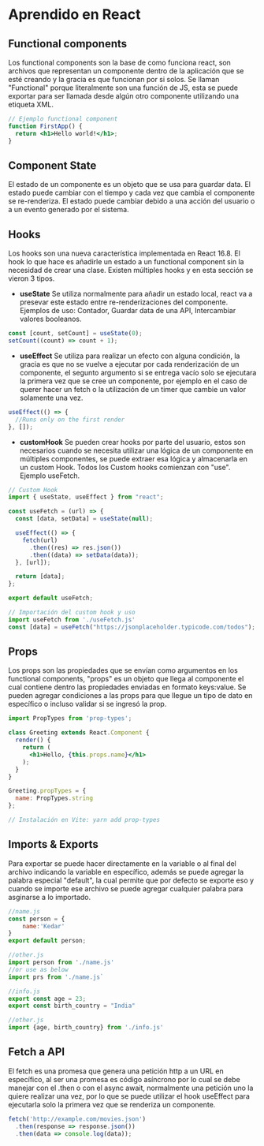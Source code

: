 # Aprendido en React

## Functional components
Los functional components son la base de como funciona react, son archivos que representan un componente dentro de la aplicación que se esté creando y la gracia es que funcionan por si solos. Se llaman "Functional" porque literalmente son una función de JS, esta se puede exportar para ser llamada desde algún otro componente utilizando una etiqueta XML.
```jsx
// Ejemplo functional component
function FirstApp() {
  return <h1>Hello world!</h1>;
}
```
## Component State
El estado de un componente es un objeto que se usa para guardar data. El estado puede cambiar con el tiempo y cada vez que cambia el componente se re-renderiza. El estado puede cambiar debido a una acción del usuario o a un evento generado por el sistema.
## Hooks
Los hooks son una nueva característica implementada en React 16.8. El hook lo que hace es añadirle un estado a un functional component sin la necesidad de crear una clase. Existen múltiples hooks y en esta sección se vieron 3 tipos.
- **useState** 
Se utiliza normalmente para añadir un estado local, react va a presevar este estado entre re-renderizaciones del componente. 
Ejemplos de uso: Contador, Guardar data de una API, Intercambiar valores booleanos.
```js
const [count, setCount] = useState(0);
setCount((count) => count + 1);
```
- **useEffect**
Se utiliza para realizar un efecto con alguna condición, la gracia es que no se vuelve a ejecutar por cada renderización de un componente, el segunto argumento si se entrega vacío solo se ejecutara la primera vez que se cree un componente, por ejemplo en el caso de querer hacer un fetch o la utilización de un timer que cambie un valor solamente una vez.
```js
useEffect(() => {
  //Runs only on the first render
}, []);
```
- **customHook**
Se pueden crear hooks por parte del usuario, estos son necesarios cuando se necesita utilizar una lógica de un componente en múltiples componentes, se puede extraer esa lógica y almacenarla en un custom Hook. Todos los Custom hooks comienzan con "use". Ejemplo useFetch.
```js
// Custom Hook
import { useState, useEffect } from "react";

const useFetch = (url) => {
  const [data, setData] = useState(null);

  useEffect(() => {
    fetch(url)
      .then((res) => res.json())
      .then((data) => setData(data));
  }, [url]);

  return [data];
};

export default useFetch;

// Importación del custom hook y uso
import useFetch from './useFetch.js'
const [data] = useFetch("https://jsonplaceholder.typicode.com/todos");

```
## Props
Los props son las propiedades que se envían como argumentos en los functional components, "props" es un objeto que llega al componente el cual contiene dentro las propiedades enviadas en formato keys:value. Se pueden agregar condiciones a las props para que llegue un tipo de dato en específico o incluso validar si se ingresó la prop.
```jsx
import PropTypes from 'prop-types';

class Greeting extends React.Component {
  render() {
    return (
      <h1>Hello, {this.props.name}</h1>
    );
  }
}

Greeting.propTypes = {
  name: PropTypes.string
};

// Instalación en Vite: yarn add prop-types
```
## Imports & Exports
Para exportar se puede hacer directamente en la variable o al final del archivo indicando la variable en específico, además se puede agregar la palabra especial "default", la cual permite que por defecto se exporte eso y cuando se importe ese archivo se puede agregar cualquier palabra para asginarse a lo importado.
```js
//name.js
const person = {
    name:'Kedar'
}
export default person;

//other.js
import person from './name.js'
//or use as below
import prs from './name.js`
```

```js
//info.js
export const age = 23;
export const birth_country = "India"

//other.js
import {age, birth_country} from './info.js'
```
## Fetch a API
El fetch es una promesa que genera una petición http a un URL en específico, al ser una promesa es código asíncrono por lo cual se debe manejar con el .then o con el async await, normalmente una petición uno la quiere realizar una vez, por lo que se puede utilizar el hook useEffect para ejecutarla solo la primera vez que se renderiza un componente.
```js
fetch('http://example.com/movies.json')
  .then(response => response.json())
  .then(data => console.log(data));
  ```
